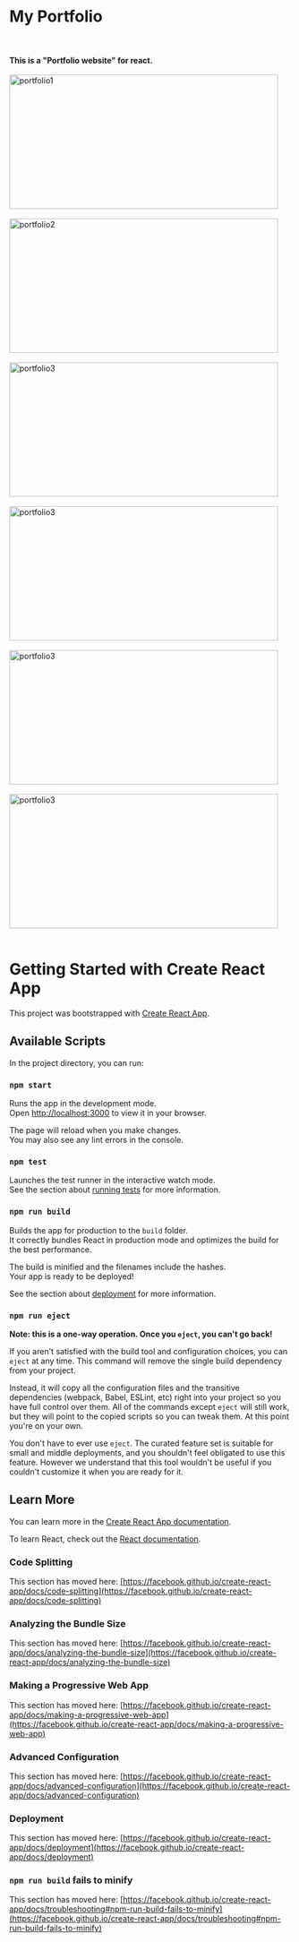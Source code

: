 # My Portfolio
<br><br>
<b>This is a "Portfolio website" for react.</b>
<br><br>
<img src="https://github.com/gunayshakhmuradova/Portfolio-5/assets/126316477/df9de500-ab2b-43f4-9eb9-c788e4215a99" alt="portfolio1" width="480" height="240">
<br> <br>
<img src="https://github.com/gunayshakhmuradova/Portfolio-5/assets/126316477/595290f3-904c-4858-a691-a9080a69af90" alt="portfolio2" width="480" height="240">
<br><br>
<img src="https://github.com/gunayshakhmuradova/Portfolio-5/assets/126316477/468277f4-a44a-48fa-aa9b-11c1421c489c" alt="portfolio3" width="480" height="240">
<br><br>
<img src="https://github.com/gunayshakhmuradova/Portfolio-5/assets/126316477/dea96e2c-c384-43ec-8ccf-4d07043cf594" alt="portfolio3" width="480" height="240">
<br><br>
<img src="https://github.com/gunayshakhmuradova/Portfolio-5/assets/126316477/a7cc33f7-4108-40a6-aa4a-10144781e91c" alt="portfolio3" width="480" height="240">
<br><br>
<img src="https://github.com/gunayshakhmuradova/Portfolio-5/assets/126316477/9f49296f-1938-45be-a606-842089b3cfe6" alt="portfolio3" width="480" height="240">
<br><br>


# Getting Started with Create React App

This project was bootstrapped with [Create React App](https://github.com/facebook/create-react-app).

## Available Scripts

In the project directory, you can run:

### `npm start`

Runs the app in the development mode.\
Open [http://localhost:3000](http://localhost:3000) to view it in your browser.

The page will reload when you make changes.\
You may also see any lint errors in the console.

### `npm test`

Launches the test runner in the interactive watch mode.\
See the section about [running tests](https://facebook.github.io/create-react-app/docs/running-tests) for more information.

### `npm run build`

Builds the app for production to the `build` folder.\
It correctly bundles React in production mode and optimizes the build for the best performance.

The build is minified and the filenames include the hashes.\
Your app is ready to be deployed!

See the section about [deployment](https://facebook.github.io/create-react-app/docs/deployment) for more information.

### `npm run eject`

**Note: this is a one-way operation. Once you `eject`, you can't go back!**

If you aren't satisfied with the build tool and configuration choices, you can `eject` at any time. This command will remove the single build dependency from your project.

Instead, it will copy all the configuration files and the transitive dependencies (webpack, Babel, ESLint, etc) right into your project so you have full control over them. All of the commands except `eject` will still work, but they will point to the copied scripts so you can tweak them. At this point you're on your own.

You don't have to ever use `eject`. The curated feature set is suitable for small and middle deployments, and you shouldn't feel obligated to use this feature. However we understand that this tool wouldn't be useful if you couldn't customize it when you are ready for it.

## Learn More

You can learn more in the [Create React App documentation](https://facebook.github.io/create-react-app/docs/getting-started).

To learn React, check out the [React documentation](https://reactjs.org/).

### Code Splitting

This section has moved here: [https://facebook.github.io/create-react-app/docs/code-splitting](https://facebook.github.io/create-react-app/docs/code-splitting)

### Analyzing the Bundle Size

This section has moved here: [https://facebook.github.io/create-react-app/docs/analyzing-the-bundle-size](https://facebook.github.io/create-react-app/docs/analyzing-the-bundle-size)

### Making a Progressive Web App

This section has moved here: [https://facebook.github.io/create-react-app/docs/making-a-progressive-web-app](https://facebook.github.io/create-react-app/docs/making-a-progressive-web-app)

### Advanced Configuration

This section has moved here: [https://facebook.github.io/create-react-app/docs/advanced-configuration](https://facebook.github.io/create-react-app/docs/advanced-configuration)

### Deployment

This section has moved here: [https://facebook.github.io/create-react-app/docs/deployment](https://facebook.github.io/create-react-app/docs/deployment)

### `npm run build` fails to minify

This section has moved here: [https://facebook.github.io/create-react-app/docs/troubleshooting#npm-run-build-fails-to-minify](https://facebook.github.io/create-react-app/docs/troubleshooting#npm-run-build-fails-to-minify)
